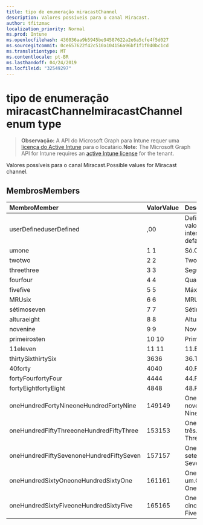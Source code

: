 ```yaml
---
title: tipo de enumeração miracastChannel
description: Valores possíveis para o canal Miracast.
author: tfitzmac
localization_priority: Normal
ms.prod: Intune
ms.openlocfilehash: 436036aa9b5945be94587622a2e6a5cfe4f5d027
ms.sourcegitcommit: 0ce657622f42c510a104156a96bf1f1f040bc1cd
ms.translationtype: MT
ms.contentlocale: pt-BR
ms.lasthandoff: 04/24/2019
ms.locfileid: "32549297"
---
```

# <a name="miracastchannel-enum-type"></a><span data-ttu-id="3dd6f-103">tipo de enumeração miracastChannel</span><span class="sxs-lookup"><span data-stu-id="3dd6f-103">miracastChannel enum type</span></span>

> <span data-ttu-id="3dd6f-104">**Observação:** A API do Microsoft Graph para Intune requer uma [licença do Active Intune](https://go.microsoft.com/fwlink/?linkid=839381) para o locatário.</span><span class="sxs-lookup"><span data-stu-id="3dd6f-104">**Note:** The Microsoft Graph API for Intune requires an [active Intune license](https://go.microsoft.com/fwlink/?linkid=839381) for the tenant.</span></span>

<span data-ttu-id="3dd6f-105">Valores possíveis para o canal Miracast.</span><span class="sxs-lookup"><span data-stu-id="3dd6f-105">Possible values for Miracast channel.</span></span>

## <a name="members"></a><span data-ttu-id="3dd6f-106">Membros</span><span class="sxs-lookup"><span data-stu-id="3dd6f-106">Members</span></span>
|<span data-ttu-id="3dd6f-107">Membro</span><span class="sxs-lookup"><span data-stu-id="3dd6f-107">Member</span></span>|<span data-ttu-id="3dd6f-108">Valor</span><span class="sxs-lookup"><span data-stu-id="3dd6f-108">Value</span></span>|<span data-ttu-id="3dd6f-109">Descrição</span><span class="sxs-lookup"><span data-stu-id="3dd6f-109">Description</span></span>|
|:---|:---|:---|
|<span data-ttu-id="3dd6f-110">userDefined</span><span class="sxs-lookup"><span data-stu-id="3dd6f-110">userDefined</span></span>|<span data-ttu-id="3dd6f-111">,0</span><span class="sxs-lookup"><span data-stu-id="3dd6f-111">0</span></span>|<span data-ttu-id="3dd6f-112">Definido pelo usuário, valor padrão, sem intenção.</span><span class="sxs-lookup"><span data-stu-id="3dd6f-112">User Defined, default value, no intent.</span></span>|
|<span data-ttu-id="3dd6f-113">um</span><span class="sxs-lookup"><span data-stu-id="3dd6f-113">one</span></span>|<span data-ttu-id="3dd6f-114">1 </span><span class="sxs-lookup"><span data-stu-id="3dd6f-114">1</span></span>|<span data-ttu-id="3dd6f-115">Só.</span><span class="sxs-lookup"><span data-stu-id="3dd6f-115">One.</span></span>|
|<span data-ttu-id="3dd6f-116">two</span><span class="sxs-lookup"><span data-stu-id="3dd6f-116">two</span></span>|<span data-ttu-id="3dd6f-117">2 </span><span class="sxs-lookup"><span data-stu-id="3dd6f-117">2</span></span>|<span data-ttu-id="3dd6f-118">Two.</span><span class="sxs-lookup"><span data-stu-id="3dd6f-118">Two.</span></span>|
|<span data-ttu-id="3dd6f-119">three</span><span class="sxs-lookup"><span data-stu-id="3dd6f-119">three</span></span>|<span data-ttu-id="3dd6f-120">3 </span><span class="sxs-lookup"><span data-stu-id="3dd6f-120">3</span></span>|<span data-ttu-id="3dd6f-121">Seguintes.</span><span class="sxs-lookup"><span data-stu-id="3dd6f-121">Three.</span></span>|
|<span data-ttu-id="3dd6f-122">four</span><span class="sxs-lookup"><span data-stu-id="3dd6f-122">four</span></span>|<span data-ttu-id="3dd6f-123">4 </span><span class="sxs-lookup"><span data-stu-id="3dd6f-123">4</span></span>|<span data-ttu-id="3dd6f-124">Quarta.</span><span class="sxs-lookup"><span data-stu-id="3dd6f-124">Four.</span></span>|
|<span data-ttu-id="3dd6f-125">five</span><span class="sxs-lookup"><span data-stu-id="3dd6f-125">five</span></span>|<span data-ttu-id="3dd6f-126">5 </span><span class="sxs-lookup"><span data-stu-id="3dd6f-126">5</span></span>|<span data-ttu-id="3dd6f-127">Máximo.</span><span class="sxs-lookup"><span data-stu-id="3dd6f-127">Five.</span></span>|
|<span data-ttu-id="3dd6f-128">MRU</span><span class="sxs-lookup"><span data-stu-id="3dd6f-128">six</span></span>|<span data-ttu-id="3dd6f-129">6 </span><span class="sxs-lookup"><span data-stu-id="3dd6f-129">6</span></span>|<span data-ttu-id="3dd6f-130">MRU.</span><span class="sxs-lookup"><span data-stu-id="3dd6f-130">Six.</span></span>|
|<span data-ttu-id="3dd6f-131">sétimo</span><span class="sxs-lookup"><span data-stu-id="3dd6f-131">seven</span></span>|<span data-ttu-id="3dd6f-132">7 </span><span class="sxs-lookup"><span data-stu-id="3dd6f-132">7</span></span>|<span data-ttu-id="3dd6f-133">Sétimo.</span><span class="sxs-lookup"><span data-stu-id="3dd6f-133">Seven.</span></span>|
|<span data-ttu-id="3dd6f-134">altura</span><span class="sxs-lookup"><span data-stu-id="3dd6f-134">eight</span></span>|<span data-ttu-id="3dd6f-135">8 </span><span class="sxs-lookup"><span data-stu-id="3dd6f-135">8</span></span>|<span data-ttu-id="3dd6f-136">Altura.</span><span class="sxs-lookup"><span data-stu-id="3dd6f-136">Eight.</span></span>|
|<span data-ttu-id="3dd6f-137">nove</span><span class="sxs-lookup"><span data-stu-id="3dd6f-137">nine</span></span>|<span data-ttu-id="3dd6f-138">9 </span><span class="sxs-lookup"><span data-stu-id="3dd6f-138">9</span></span>|<span data-ttu-id="3dd6f-139">Nove.</span><span class="sxs-lookup"><span data-stu-id="3dd6f-139">Nine.</span></span>|
|<span data-ttu-id="3dd6f-140">primeiros</span><span class="sxs-lookup"><span data-stu-id="3dd6f-140">ten</span></span>|<span data-ttu-id="3dd6f-141">10 </span><span class="sxs-lookup"><span data-stu-id="3dd6f-141">10</span></span>|<span data-ttu-id="3dd6f-142">Primeiros.</span><span class="sxs-lookup"><span data-stu-id="3dd6f-142">Ten.</span></span>|
|<span data-ttu-id="3dd6f-143">11</span><span class="sxs-lookup"><span data-stu-id="3dd6f-143">eleven</span></span>|<span data-ttu-id="3dd6f-144">11 </span><span class="sxs-lookup"><span data-stu-id="3dd6f-144">11</span></span>|<span data-ttu-id="3dd6f-145">11.</span><span class="sxs-lookup"><span data-stu-id="3dd6f-145">Eleven.</span></span>|
|<span data-ttu-id="3dd6f-146">thirtySix</span><span class="sxs-lookup"><span data-stu-id="3dd6f-146">thirtySix</span></span>|<span data-ttu-id="3dd6f-147">36</span><span class="sxs-lookup"><span data-stu-id="3dd6f-147">36</span></span>|<span data-ttu-id="3dd6f-148">36.</span><span class="sxs-lookup"><span data-stu-id="3dd6f-148">Thirty-Six.</span></span>|
|<span data-ttu-id="3dd6f-149">40</span><span class="sxs-lookup"><span data-stu-id="3dd6f-149">forty</span></span>|<span data-ttu-id="3dd6f-150">40</span><span class="sxs-lookup"><span data-stu-id="3dd6f-150">40</span></span>|<span data-ttu-id="3dd6f-151">40.</span><span class="sxs-lookup"><span data-stu-id="3dd6f-151">Forty.</span></span>|
|<span data-ttu-id="3dd6f-152">fortyFour</span><span class="sxs-lookup"><span data-stu-id="3dd6f-152">fortyFour</span></span>|<span data-ttu-id="3dd6f-153">44</span><span class="sxs-lookup"><span data-stu-id="3dd6f-153">44</span></span>|<span data-ttu-id="3dd6f-154">44.</span><span class="sxs-lookup"><span data-stu-id="3dd6f-154">Forty-Four.</span></span>|
|<span data-ttu-id="3dd6f-155">fortyEight</span><span class="sxs-lookup"><span data-stu-id="3dd6f-155">fortyEight</span></span>|<span data-ttu-id="3dd6f-156">48</span><span class="sxs-lookup"><span data-stu-id="3dd6f-156">48</span></span>|<span data-ttu-id="3dd6f-157">48.</span><span class="sxs-lookup"><span data-stu-id="3dd6f-157">Forty-Eight.</span></span>|
|<span data-ttu-id="3dd6f-158">oneHundredFortyNine</span><span class="sxs-lookup"><span data-stu-id="3dd6f-158">oneHundredFortyNine</span></span>|<span data-ttu-id="3dd6f-159">149</span><span class="sxs-lookup"><span data-stu-id="3dd6f-159">149</span></span>|<span data-ttu-id="3dd6f-160">OneHundredForty-nove.</span><span class="sxs-lookup"><span data-stu-id="3dd6f-160">OneHundredForty-Nine.</span></span>|
|<span data-ttu-id="3dd6f-161">oneHundredFiftyThree</span><span class="sxs-lookup"><span data-stu-id="3dd6f-161">oneHundredFiftyThree</span></span>|<span data-ttu-id="3dd6f-162">153</span><span class="sxs-lookup"><span data-stu-id="3dd6f-162">153</span></span>|<span data-ttu-id="3dd6f-163">OneHundredFifty-três.</span><span class="sxs-lookup"><span data-stu-id="3dd6f-163">OneHundredFifty-Three.</span></span>|
|<span data-ttu-id="3dd6f-164">oneHundredFiftySeven</span><span class="sxs-lookup"><span data-stu-id="3dd6f-164">oneHundredFiftySeven</span></span>|<span data-ttu-id="3dd6f-165">157</span><span class="sxs-lookup"><span data-stu-id="3dd6f-165">157</span></span>|<span data-ttu-id="3dd6f-166">OneHundredFifty-sete.</span><span class="sxs-lookup"><span data-stu-id="3dd6f-166">OneHundredFifty-Seven.</span></span>|
|<span data-ttu-id="3dd6f-167">oneHundredSixtyOne</span><span class="sxs-lookup"><span data-stu-id="3dd6f-167">oneHundredSixtyOne</span></span>|<span data-ttu-id="3dd6f-168">161</span><span class="sxs-lookup"><span data-stu-id="3dd6f-168">161</span></span>|<span data-ttu-id="3dd6f-169">OneHundredSixty-um.</span><span class="sxs-lookup"><span data-stu-id="3dd6f-169">OneHundredSixty-One.</span></span>|
|<span data-ttu-id="3dd6f-170">oneHundredSixtyFive</span><span class="sxs-lookup"><span data-stu-id="3dd6f-170">oneHundredSixtyFive</span></span>|<span data-ttu-id="3dd6f-171">165</span><span class="sxs-lookup"><span data-stu-id="3dd6f-171">165</span></span>|<span data-ttu-id="3dd6f-172">OneHundredSixty-cinco.</span><span class="sxs-lookup"><span data-stu-id="3dd6f-172">OneHundredSixty-Five.</span></span>|



